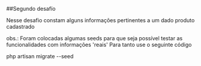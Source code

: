 ##Segundo desafío

Nesse desafio constam alguns informações pertinentes a um dado produto cadastrado

obs.: Foram colocadas algumas seeds para que seja possível testar as funcionalidades com informações 'reais'
Para tanto use o seguinte código

php artisan migrate --seed
